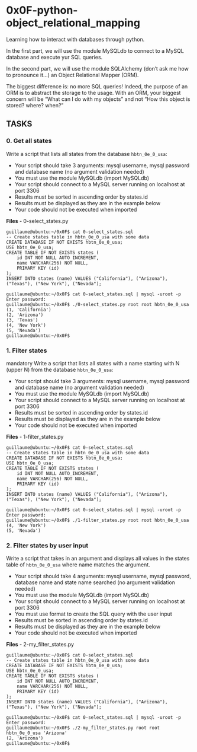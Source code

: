 # 0x0F-python-object_relational_mapping

Learning how to interact with databases through python.

In the first part, we will use the module MySQLdb to connect to a MySQL database and execute yur SQL queries.

In the second part, we will use the module SQLAlchemy (don’t ask me how to pronounce it…) an Object Relational Mapper (ORM).

The biggest difference is: no more SQL queries! Indeed, the purpose of an ORM is to abstract the storage to the usage. With an ORM, your biggest concern will be “What can I do with my objects” and not “How this object is stored? where? when?”


## TASKS

### 0. Get all states

Write a script that lists all states from the database `hbtn_0e_0_usa`:

* Your script should take 3 arguments: mysql username, mysql password and database name (no argument validation needed)
* You must use the module MySQLdb (import MySQLdb)
* Your script should connect to a MySQL server running on localhost at port 3306
* Results must be sorted in ascending order by states.id
* Results must be displayed as they are in the example below
* Your code should not be executed when imported

**Files** - 0-select_states.py

```
guillaume@ubuntu:~/0x0F$ cat 0-select_states.sql
-- Create states table in hbtn_0e_0_usa with some data
CREATE DATABASE IF NOT EXISTS hbtn_0e_0_usa;
USE hbtn_0e_0_usa;
CREATE TABLE IF NOT EXISTS states ( 
    id INT NOT NULL AUTO_INCREMENT, 
    name VARCHAR(256) NOT NULL,
    PRIMARY KEY (id)
);
INSERT INTO states (name) VALUES ("California"), ("Arizona"), ("Texas"), ("New York"), ("Nevada");

guillaume@ubuntu:~/0x0F$ cat 0-select_states.sql | mysql -uroot -p
Enter password: 
guillaume@ubuntu:~/0x0F$ ./0-select_states.py root root hbtn_0e_0_usa
(1, 'California')
(2, 'Arizona')
(3, 'Texas')
(4, 'New York')
(5, 'Nevada')
guillaume@ubuntu:~/0x0F$ 
```



### 1. Filter states
mandatory
Write a script that lists all states with a name starting with N (upper N) from the database `hbtn_0e_0_usa`:

* Your script should take 3 arguments: mysql username, mysql password and database name (no argument validation needed)
* You must use the module MySQLdb (import MySQLdb)
* Your script should connect to a MySQL server running on localhost at port 3306
* Results must be sorted in ascending order by states.id
* Results must be displayed as they are in the example below
* Your code should not be executed when imported


**Files** - 1-filter_states.py

```
guillaume@ubuntu:~/0x0F$ cat 0-select_states.sql
-- Create states table in hbtn_0e_0_usa with some data
CREATE DATABASE IF NOT EXISTS hbtn_0e_0_usa;
USE hbtn_0e_0_usa;
CREATE TABLE IF NOT EXISTS states ( 
    id INT NOT NULL AUTO_INCREMENT, 
    name VARCHAR(256) NOT NULL,
    PRIMARY KEY (id)
);
INSERT INTO states (name) VALUES ("California"), ("Arizona"), ("Texas"), ("New York"), ("Nevada");

guillaume@ubuntu:~/0x0F$ cat 0-select_states.sql | mysql -uroot -p
Enter password: 
guillaume@ubuntu:~/0x0F$ ./1-filter_states.py root root hbtn_0e_0_usa
(4, 'New York')
(5, 'Nevada')
```



### 2. Filter states by user input

Write a script that takes in an argument and displays all values in the states table of `hbtn_0e_0_usa` where name matches the argument.

* Your script should take 4 arguments: mysql username, mysql password, database name and state name searched (no argument validation needed)
* You must use the module MySQLdb (import MySQLdb)
* Your script should connect to a MySQL server running on localhost at port 3306
* You must use format to create the SQL query with the user input
* Results must be sorted in ascending order by states.id
* Results must be displayed as they are in the example below
* Your code should not be executed when imported


**Files** - 2-my_filter_states.py


```
guillaume@ubuntu:~/0x0F$ cat 0-select_states.sql
-- Create states table in hbtn_0e_0_usa with some data
CREATE DATABASE IF NOT EXISTS hbtn_0e_0_usa;
USE hbtn_0e_0_usa;
CREATE TABLE IF NOT EXISTS states ( 
    id INT NOT NULL AUTO_INCREMENT, 
    name VARCHAR(256) NOT NULL,
    PRIMARY KEY (id)
);
INSERT INTO states (name) VALUES ("California"), ("Arizona"), ("Texas"), ("New York"), ("Nevada");

guillaume@ubuntu:~/0x0F$ cat 0-select_states.sql | mysql -uroot -p
Enter password: 
guillaume@ubuntu:~/0x0F$ ./2-my_filter_states.py root root hbtn_0e_0_usa 'Arizona'
(2, 'Arizona')
guillaume@ubuntu:~/0x0F$ 
```